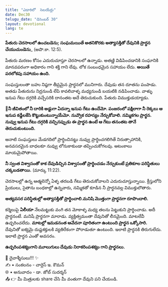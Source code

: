 ```yaml
---
title: "ఎడారిలో  సెలయేర్లు"
date: Dec30
telugu_date: "డిసెంబర్ 30"
layout: devotional
lang: te
---
```


**పేతురు చెరసాలలో ఉంచబడెను; సంఘమయితే అతనికొరకు అత్యాసక్తితో దేవునికి ప్రార్ధన చేయుచుండెను**_ (అపొ.కా. 12:5). 

పేతురు మరణం కోసం ఎదురుచూస్తూ చెరసాలలో ఉన్నాడు. అతణ్ణి విడిపించడానికి సంఘానికి మానవపరంగా అధికారం గాని శక్తి గాని లేవు. లోక సంబంధమైన సహాయం లేదు. **అయితే పరలోకపు సహాయం ఉంది.**

 సంఘస్తులంతా బహు నిష్ఠగా తీవ్రమైన ప్రార్థనలో మునిగారు. దేవుడు తన దూతను పంపాడు. అతడు పేతురును నిద్రనుండి లేపి కావలివాళ్ళ మధ్యనుండి బయటికి నడిపించాడు. వాళ్ళు ఇనుప గేటు దగ్గరికి వచ్చేసరికి దానంతట అదే తెరుచుకుంది. పేతురు విముక్తుడయ్యాడు.

**📖నీ జీవితంలో నీ దారికి అడ్డుగా ఏదన్నా ఇనుప గేటు ఉందేమో. పంజరంలో పక్షిలాగా నీ రెక్కలు ఆ ఇనుప కడ్డీలకేసి కొట్టుకుంటున్నాయేమో. నువ్వొక రహస్యం నేర్చుకోవాలి. నమ్మికగల ప్రార్థన. నువ్వు ఇనుప గేటు దగ్గరికి వచ్చినప్పుడు ఈ ప్రార్థన ఉంటే ఆ గేటు తనంతట తానే తెరుచుకుంటుంది.**

 ఆనాటి సంఘస్తులు మేడగదిలో ప్రార్థించినట్టు నువ్వు ప్రార్థించగలిగితే నిరుత్సాహానికి, అనవసరమైన బాధలకూ నువ్వు లోనుకాకుండా తప్పించుకోగలవు. ఆటంకాలు మాయమైపోతాయి. 

**నీ స్వంత విశ్వాసంతో కాక దేవుడిచ్చిన విశ్వాసంతో ప్రార్థించడం నేర్చుకుంటే ప్రతికూల పరిస్థితులు చక్కబడతాయి.** (మార్కు 11:22). 

చెరసాలల్లో ఉన్న ఆత్మలెన్నో ఏళ్ళ తరబడి గేటు తెరుచుకోవాలని ఎదురుచూస్తున్నాయి. క్రీస్తులోని ప్రియులు, సైతాను బంధకాల్లో ఉన్నవారు, నమ్మికతో కూడిన నీ ప్రార్థనవల్ల విముక్తులౌతారు.

**అత్యవసర పరిస్థితుల్లో అత్యాసక్తితో ప్రార్థించాలి.మనిషి మొత్తంగా ప్రార్థనగా రూపొందాలి.**

 కర్మెలుపై **ఏలీయా** నేలమట్టుకు వంగి తన మోకాళ్ళ మధ్య తలను పెట్టుకుని ప్రార్థించాడు. అదీ ప్రార్థనంటే. మనిషే ప్రార్థనగా మారాడు. వ్యక్తిత్వమంతా దేవునితో లీనమైంది. మాటలేవీ ఉచ్ఛరించలేదు. 
**మాటల్లో ఇమడనంత ఆవేదనా పూరితంగా ఉంటుంది ప్రార్థన ఒక్కోసారి.** దేవునితో ఐక్యమై దుష్టశక్తులకి వ్యతిరేకంగా పోరాడుతూ ఉంటుంది. ఇలాటి ప్రార్థనకి తిరుగులేదు. ఇలాటి ప్రార్థన ఎంతో అవసరం. 

**ఉచ్ఛరింపశక్యంగాని మూలుగులు దేవుడు నిరాకరింపశక్యం గాని ప్రార్థనలు.**

<div class="blessing">🙏 <span class="bless-text">దైవాశ్శీసులు!!!</span> ✨</div>

<div class="credit">✍️ <span class="credit-text">▪ సంకలనం - చార్లెస్ ఇ. కౌమన్</span></div>
<div class="credit">🌐 <span class="credit-text">▪ అనువాదం - డా. జోబ్ సుదర్శన్</span></div>


<div class="share">📤 👉 <span class="share-text">మీ మిత్రులకు share చేసి మీ వంతుగా దేవుని పని చేయండి.</span></div>
